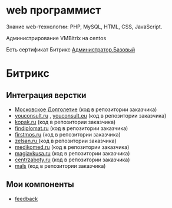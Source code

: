 # web программист

Знание  web-технологии: PHP, MySQL, HTML, CSS, JavaScript.

Администрирование VMBitrix на centos

Есть сертификат Битрикс [Администратор.Базовый](sertificates/adminBase.pdf) 



# Битрикс  

## Интеграция верстки

* [Московское Долголетие](mos-dolgoletie/index.md) (код в репозитории заказчика)
* [youconsult.ru](https://youconsult.ru/) , [youconsult.eu](https://youconsult.eu/) (код в репозитории заказчика)
* [kopak.ru](https://kopak.ru) (код в репозитории заказчика)
* [findiplomat.ru](https://findiplomat.ru/) (код в репозитории заказчика)
* [firstmos.ru](https://firstmos.ru/) (код в репозитории заказчика)
* [zelsan.ru ](http://zelsan.ru/) (код в репозитории заказчика)
* [medikomed.ru](http://medikomed.ru/) (код в репозитории заказчика)
* [magiavkusa.ru](https://magiavkusa.ru/) (код в репозитории заказчика)
* [centrzaboty.ru](https://centrzaboty.ru/) (код в репозитории заказчика)
* [mals](mals/initial.md) (код в репозитории заказчика)



## Мои компоненты 

* [feedback](https://github.com/valeriykorsunov/feedback_kvv) 

 



